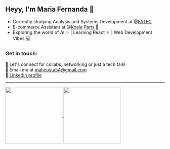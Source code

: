 ## Heyy, I'm Maria Fernanda 👋

- Currently studying Analysis and Systems Development at @[FATEC](https://www.fatecbpaulista.edu.br)<br/>
- E-commerce Assistant at @[Koala Parts](https://www.koalaparts.com.br) 🐨<br/>
- Exploring the world of AI ✨ | Learning React ⚛️ | Web Development Vibes 💻

### Get in touch:

💬 Let's connect for collabs, networking or just a tech talk!<br/>
📧 Email me at mahcosta54@gmail.com<br/>
🔗 [LinkedIn profile](https://linkedin.com/in/mfcstt)<br/>

<hr>

<a href="https://github.com/mfcstt/github-readme-stats">
  <img height=180 align="center" src="https://github-readme-stats.vercel.app/api?username=mfcstt&theme=dark&show_icons=true&hide_border=true" />
</a>
<a href="https://github.com/mfcstt/github-readme-stats">
  <img height=180 align="center" src="https://github-readme-stats.vercel.app/api/top-langs?username=mfcstt&layout=compact&langs_count=8&theme=dark&hide_border=true" />
</a>
